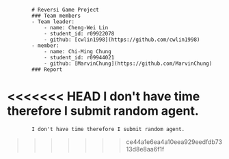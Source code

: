             # Reversi Game Project
            ### Team members
            - Team leader:
                - name: Cheng-Wei Lin
                - student_id: r09922078
                - github: [cwlin1998](https://github.com/cwlin1998)
            - member:
                - name: Chi-Ming Chung
                - student_id: r09944021
                - github: [MarvinChung](https://github.com/MarvinChung)
            ### Report
<<<<<<< HEAD
            I don't have time therefore I submit random agent.
=======
            I don't have time therefore I submit random agent.
>>>>>>> ce44a1e6ea4a10eea929eedfdb7313d8e8aa6f1f
